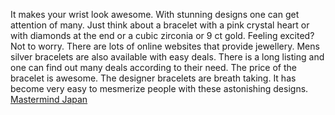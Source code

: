 It makes your wrist look awesome. With stunning designs one can get attention of many. Just think about a bracelet with a pink crystal heart or with diamonds at the end or a cubic zirconia or 9 ct gold. Feeling excited? Not to worry. There are lots of online websites that provide jewellery. Mens silver bracelets are also available with easy deals. There is a long listing and one can find out many deals according to their need. The price of the bracelet is awesome. The designer bracelets are breath taking. It has become very easy to mesmerize people with these astonishing designs.
 <a href="http://www.burtonsvilledutchmarket.com/jpshoponline.asp?cheap=shop/jp/p/soabed115.html" title="Mastermind Japan">Mastermind Japan</a>